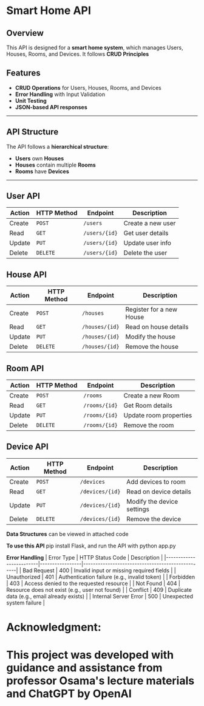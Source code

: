 # Smart Home API

## Overview
This API is designed for a **smart home system**, which manages Users, Houses, Rooms, and Devices. It follows **CRUD Principles** 

## Features
- **CRUD Operations** for Users, Houses, Rooms, and Devices
- **Error Handling** with Input Validation
- **Unit Testing**
- **JSON-based API responses**

---

##  API Structure
The API follows a **hierarchical structure**:
- **Users** own **Houses**
- **Houses** contain multiple **Rooms**
- **Rooms** have **Devices**

---

##  User API

| Action | HTTP Method | Endpoint | Description |
|--------|------------|----------|-------------|
| Create | `POST` | `/users` | Create a new user |
| Read | `GET` | `/users/{id}` | Get user details |
| Update | `PUT` | `/users/{id}` | Update user info |
| Delete | `DELETE` | `/users/{id}` | Delete the user |

## House API

| Action | HTTP Method | Endpoint | Description |
|--------|------------|----------|-------------|
| Create | `POST` | `/houses` | Register for a new House |
| Read | `GET` | `/houses/{id}` | Read on house details |
| Update | `PUT` | `/houses/{id}` | Modify the house |
| Delete | `DELETE` | `/houses/{id}` | Remove the house |

## Room API

| Action | HTTP Method | Endpoint | Description |
|--------|------------|----------|-------------|
| Create | `POST` | `/rooms` | Create a new Room |
| Read | `GET` | `/rooms/{id}` | Get Room details |
| Update | `PUT` | `/rooms/{id}` | Update room properties |
| Delete | `DELETE` | `/rooms/{id}` | Remove the room |

## Device API

| Action | HTTP Method | Endpoint | Description |
|--------|------------|----------|-------------|
| Create | `POST` | `/devices` | Add devices to room |
| Read | `GET` | `/devices/{id}` | Read on device details |
| Update | `PUT` | `/devices/{id}` | Modify the device settings |
| Delete | `DELETE` | `/devices/{id}` | Remove the device |

**Data Structures** can be viewed in attached code

**To use this API** pip install Flask, and run the API with python app.py

**Error Handling**
| Error Type              | HTTP Status Code | Description                                      |
|-------------------------|-----------------|--------------------------------------------------|
| Bad Request            | 400             | Invalid input or missing required fields        |
| Unauthorized           | 401             | Authentication failure (e.g., invalid token)    |
| Forbidden             | 403             | Access denied to the requested resource        |
| Not Found             | 404             | Resource does not exist (e.g., user not found) |
| Conflict              | 409             | Duplicate data (e.g., email already exists)    |
| Internal Server Error | 500             | Unexpected system failure                      |


# Acknowledgment:
# This project was developed with guidance and assistance from professor Osama's lecture materials and ChatGPT by OpenAI

